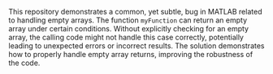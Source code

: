 This repository demonstrates a common, yet subtle, bug in MATLAB related to handling empty arrays.  The function `myFunction` can return an empty array under certain conditions.  Without explicitly checking for an empty array, the calling code might not handle this case correctly, potentially leading to unexpected errors or incorrect results. The solution demonstrates how to properly handle empty array returns, improving the robustness of the code.